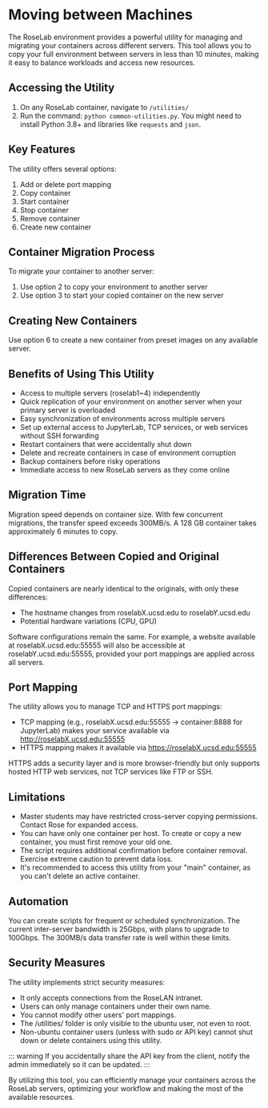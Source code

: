 # Moving between Machines

The RoseLab environment provides a powerful utility for managing and migrating your containers across different servers. This tool allows you to copy your full environment between servers in less than 10 minutes, making it easy to balance workloads and access new resources.

## Accessing the Utility

1. On any RoseLab container, navigate to `/utilities/`
2. Run the command: `python common-utilities.py`. You might need to install Python 3.8+ and libraries like `requests` and `json`.

## Key Features

The utility offers several options:

1. Add or delete port mapping
2. Copy container
3. Start container
4. Stop container
5. Remove container
6. Create new container

## Container Migration Process

To migrate your container to another server:

1. Use option 2 to copy your environment to another server
2. Use option 3 to start your copied container on the new server

## Creating New Containers

Use option 6 to create a new container from preset images on any available server.

## Benefits of Using This Utility

- Access to multiple servers (roselab1~4) independently
- Quick replication of your environment on another server when your primary server is overloaded
- Easy synchronization of environments across multiple servers
- Set up external access to JupyterLab, TCP services, or web services without SSH forwarding
- Restart containers that were accidentally shut down
- Delete and recreate containers in case of environment corruption
- Backup containers before risky operations
- Immediate access to new RoseLab servers as they come online

## Migration Time

Migration speed depends on container size. With few concurrent migrations, the transfer speed exceeds 300MB/s. A 128 GB container takes approximately 6 minutes to copy.

## Differences Between Copied and Original Containers

Copied containers are nearly identical to the originals, with only these differences:
- The hostname changes from roselabX.ucsd.edu to roselabY.ucsd.edu
- Potential hardware variations (CPU, GPU)

Software configurations remain the same. For example, a website available at roselabX.ucsd.edu:55555 will also be accessible at roselabY.ucsd.edu:55555, provided your port mappings are applied across all servers.

## Port Mapping

The utility allows you to manage TCP and HTTPS port mappings:
- TCP mapping (e.g., roselabX.ucsd.edu:55555 → container:8888 for JupyterLab) makes your service available via http://roselabX.ucsd.edu:55555
- HTTPS mapping makes it available via https://roselabX.ucsd.edu:55555

HTTPS adds a security layer and is more browser-friendly but only supports hosted HTTP web services, not TCP services like FTP or SSH.

## Limitations

- Master students may have restricted cross-server copying permissions. Contact Rose for expanded access.
- You can have only one container per host. To create or copy a new container, you must first remove your old one.
- The script requires additional confirmation before container removal. Exercise extreme caution to prevent data loss.
- It's recommended to access this utility from your "main" container, as you can't delete an active container.

## Automation

You can create scripts for frequent or scheduled synchronization. The current inter-server bandwidth is 25Gbps, with plans to upgrade to 100Gbps. The 300MB/s data transfer rate is well within these limits.

## Security Measures

The utility implements strict security measures:
- It only accepts connections from the RoseLAN intranet.
- Users can only manage containers under their own name.
- You cannot modify other users' port mappings.
- The /utilities/ folder is only visible to the ubuntu user, not even to root.
- Non-ubuntu container users (unless with sudo or API key) cannot shut down or delete containers using this utility.

::: warning
If you accidentally share the API key from the client, notify the admin immediately so it can be updated.
:::

By utilizing this tool, you can efficiently manage your containers across the RoseLab servers, optimizing your workflow and making the most of the available resources.